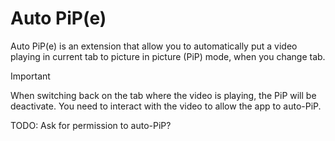 # Auto PiP(e)

Auto PiP(e) is an extension that allow you to automatically put a video playing in current tab to picture in picture (PiP) mode, when you change tab.

> [!IMPORTANT]  
> When switching back on the tab where the video is playing, the PiP will be deactivate. You need to interact with the video to allow the app to auto-PiP.

TODO: Ask for permission to auto-PiP?
